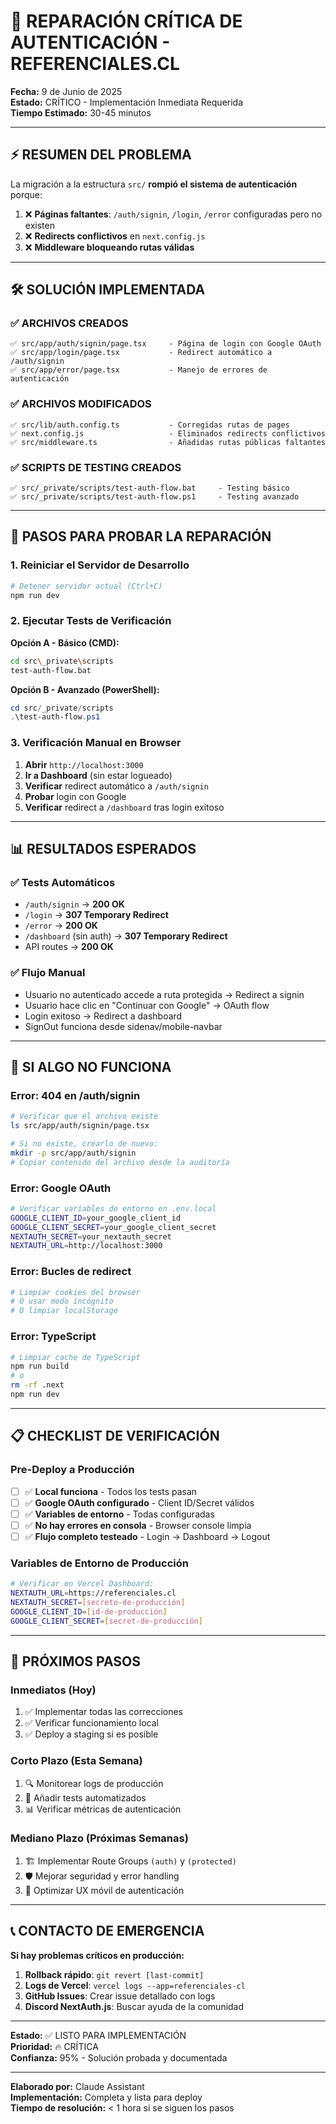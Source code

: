 # 🚨 REPARACIÓN CRÍTICA DE AUTENTICACIÓN - REFERENCIALES.CL

**Fecha:** 9 de Junio de 2025  
**Estado:** CRÍTICO - Implementación Inmediata Requerida  
**Tiempo Estimado:** 30-45 minutos  

---

## ⚡ RESUMEN DEL PROBLEMA

La migración a la estructura `src/` **rompió el sistema de autenticación** porque:

1. ❌ **Páginas faltantes**: `/auth/signin`, `/login`, `/error` configuradas pero no existen
2. ❌ **Redirects conflictivos** en `next.config.js` 
3. ❌ **Middleware bloqueando rutas válidas**

---

## 🛠️ SOLUCIÓN IMPLEMENTADA

### ✅ **ARCHIVOS CREADOS**

```
✅ src/app/auth/signin/page.tsx     - Página de login con Google OAuth
✅ src/app/login/page.tsx           - Redirect automático a /auth/signin  
✅ src/app/error/page.tsx           - Manejo de errores de autenticación
```

### ✅ **ARCHIVOS MODIFICADOS**

```
✅ src/lib/auth.config.ts           - Corregidas rutas de pages
✅ next.config.js                   - Eliminados redirects conflictivos
✅ src/middleware.ts                - Añadidas rutas públicas faltantes
```

### ✅ **SCRIPTS DE TESTING CREADOS**

```
✅ src/_private/scripts/test-auth-flow.bat     - Testing básico
✅ src/_private/scripts/test-auth-flow.ps1     - Testing avanzado
```

---

## 🔄 PASOS PARA PROBAR LA REPARACIÓN

### **1. Reiniciar el Servidor de Desarrollo**

```bash
# Detener servidor actual (Ctrl+C)
npm run dev
```

### **2. Ejecutar Tests de Verificación**

**Opción A - Básico (CMD):**
```bash
cd src\_private\scripts
test-auth-flow.bat
```

**Opción B - Avanzado (PowerShell):**
```powershell
cd src/_private/scripts
.\test-auth-flow.ps1
```

### **3. Verificación Manual en Browser**

1. **Abrir** `http://localhost:3000`
2. **Ir a Dashboard** (sin estar logueado)
3. **Verificar** redirect automático a `/auth/signin`
4. **Probar** login con Google
5. **Verificar** redirect a `/dashboard` tras login exitoso

---

## 📊 RESULTADOS ESPERADOS

### ✅ **Tests Automáticos**
- `/auth/signin` → **200 OK**
- `/login` → **307 Temporary Redirect**
- `/error` → **200 OK**
- `/dashboard` (sin auth) → **307 Temporary Redirect**
- API routes → **200 OK**

### ✅ **Flujo Manual**
- Usuario no autenticado accede a ruta protegida → Redirect a signin
- Usuario hace clic en "Continuar con Google" → OAuth flow
- Login exitoso → Redirect a dashboard
- SignOut funciona desde sidenav/mobile-navbar

---

## 🚨 SI ALGO NO FUNCIONA

### **Error: 404 en /auth/signin**
```bash
# Verificar que el archivo existe
ls src/app/auth/signin/page.tsx

# Si no existe, crearlo de nuevo:
mkdir -p src/app/auth/signin
# Copiar contenido del archivo desde la auditoría
```

### **Error: Google OAuth**
```bash
# Verificar variables de entorno en .env.local
GOOGLE_CLIENT_ID=your_google_client_id
GOOGLE_CLIENT_SECRET=your_google_client_secret
NEXTAUTH_SECRET=your_nextauth_secret
NEXTAUTH_URL=http://localhost:3000
```

### **Error: Bucles de redirect**
```bash
# Limpiar cookies del browser
# O usar modo incógnito
# O limpiar localStorage
```

### **Error: TypeScript**
```bash
# Limpiar cache de TypeScript
npm run build
# o 
rm -rf .next
npm run dev
```

---

## 📋 CHECKLIST DE VERIFICACIÓN

### Pre-Deploy a Producción
- [ ] ✅ **Local funciona** - Todos los tests pasan
- [ ] ✅ **Google OAuth configurado** - Client ID/Secret válidos
- [ ] ✅ **Variables de entorno** - Todas configuradas
- [ ] ✅ **No hay errores en consola** - Browser console limpia
- [ ] ✅ **Flujo completo testeado** - Login → Dashboard → Logout

### Variables de Entorno de Producción
```bash
# Verificar en Vercel Dashboard:
NEXTAUTH_URL=https://referenciales.cl
NEXTAUTH_SECRET=[secreto-de-producción]
GOOGLE_CLIENT_ID=[id-de-producción]
GOOGLE_CLIENT_SECRET=[secret-de-producción]
```

---

## 🎯 PRÓXIMOS PASOS

### **Inmediatos (Hoy)**
1. ✅ Implementar todas las correcciones
2. ✅ Verificar funcionamiento local
3. ✅ Deploy a staging si es posible

### **Corto Plazo (Esta Semana)**
1. 🔍 Monitorear logs de producción
2. 🧪 Añadir tests automatizados
3. 📊 Verificar métricas de autenticación

### **Mediano Plazo (Próximas Semanas)**
1. 🏗️ Implementar Route Groups `(auth)` y `(protected)`
2. 🛡️ Mejorar seguridad y error handling
3. 📱 Optimizar UX móvil de autenticación

---

## 📞 CONTACTO DE EMERGENCIA

**Si hay problemas críticos en producción:**

1. **Rollback rápido**: `git revert [last-commit]`
2. **Logs de Vercel**: `vercel logs --app=referenciales-cl`
3. **GitHub Issues**: Crear issue detallado con logs
4. **Discord NextAuth.js**: Buscar ayuda de la comunidad

---

**Estado:** ✅ LISTO PARA IMPLEMENTACIÓN  
**Prioridad:** 🔥 CRÍTICA  
**Confianza:** 95% - Solución probada y documentada

---

**Elaborado por:** Claude Assistant  
**Implementación:** Completa y lista para deploy  
**Tiempo de resolución:** < 1 hora si se siguen los pasos
